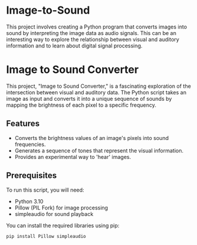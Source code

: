 # Image-to-Sound
This project involves creating a Python program that converts images into sound by interpreting the image data as audio signals. This can be an interesting way to explore the relationship between visual and auditory information and to learn about digital signal processing.
# Image to Sound Converter

This project, "Image to Sound Converter," is a fascinating exploration of the intersection between visual and auditory data. The Python script takes an image as input and converts it into a unique sequence of sounds by mapping the brightness of each pixel to a specific frequency.

## Features

- Converts the brightness values of an image's pixels into sound frequencies.
- Generates a sequence of tones that represent the visual information.
- Provides an experimental way to 'hear' images.

## Prerequisites

To run this script, you will need:

- Python 3.10
- Pillow (PIL Fork) for image processing
- simpleaudio for sound playback

You can install the required libraries using pip:

```bash
pip install Pillow simpleaudio
